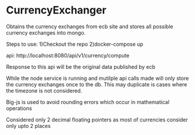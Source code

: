 # CurrencyExchanger
Obtains the currency exchanges from ecb site and stores all possible currency exchanges into mongo.

Steps to use:
1)Checkout the repo
2)docker-compose up


api: http://localhost:8080/api/v1/currency/compute

Response to this api will be the original data published by ecb

While the node service is running and mutilple api calls made will only store the currency exchanges once to the db.
This may duplicate is cases where the timezone is not considered.

Big-js is used to avoid rounding errors which occur in  mathematical operations

Considered only 2 decimal floating pointers as most of currencies consider only upto 2 places

